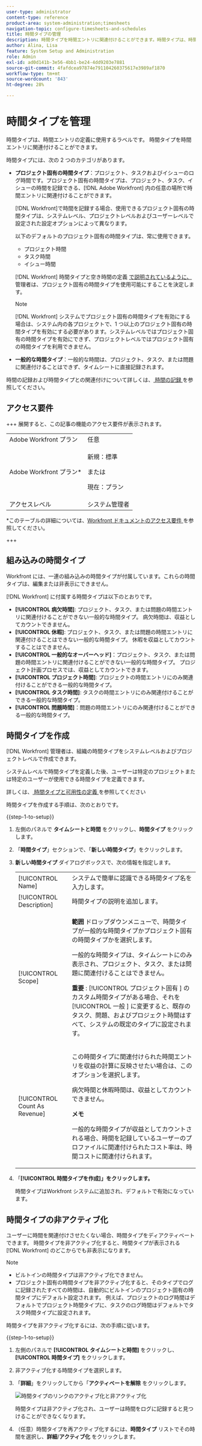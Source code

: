 ```yaml
---
user-type: administrator
content-type: reference
product-area: system-administration;timesheets
navigation-topic: configure-timesheets-and-schedules
title: 時間タイプの管理
description: 時間タイプを時間エントリに関連付けることができます。時間タイプは、時間エントリの定義に使用するラベルです。
author: Alina, Lisa
feature: System Setup and Administration
role: Admin
exl-id: ad0d141b-3e56-4bb1-be24-4dd9203e7881
source-git-commit: 4fafdcea97874e791104260375617e3989af1870
workflow-type: tm+mt
source-wordcount: '843'
ht-degree: 28%

---
```


# 時間タイプを管理

<!--Audited: 05/2025-->

<!--DON'T DELETE, DRAFT OR HIDE THIS ARTICLE. IT IS LINKED TO THE PRODUCT, THROUGH THE CONTEXT SENSITIVE HELP LINKS. 
**Linked to Creating Billing Record-->

<!--<div class="preview">

The highlighted information on this page refers to functionality not yet generally available. It is available only in the Preview environment for all customers. The same features will also be available in the Production environment for all customers after a week from the Preview release.     

For more information, see [Interface modernization](/help/quicksilver/product-announcements/product-releases/interface-modernization/interface-modernization.md). 

</div>
-->

時間タイプは、時間エントリの定義に使用するラベルです。 時間タイプを時間エントリに関連付けることができます。

時間タイプには、次の 2 つのカテゴリがあります。

* **プロジェクト固有の時間タイプ**：プロジェクト、タスクおよびイシューのログ時間です。プロジェクト固有の時間タイプは、プロジェクト、タスク、イシューの時間を記録できる、[!DNL Adobe Workfront] 内の任意の場所で時間エントリに関連付けることができます。

  [!DNL Workfront]で時間を記録する場合、使用できるプロジェクト固有の時間タイプは、システムレベル、プロジェクトレベルおよびユーザーレベルで設定された設定オプションによって異なります。

  以下のデフォルトのプロジェクト固有の時間タイプは、常に使用できます。

   * プロジェクト時間
   * タスク時間
   * イシュー時間

  [!DNL Workfront] 時間タイプと空き時間の定義 [ で説明されているように、](../../../timesheets/create-and-manage-timesheets/define-hour-types-and-availability.md) 管理者は、プロジェクト固有の時間タイプを使用可能にすることを決定します。

  >[!NOTE]
  >
  >[!DNL Workfront] システムでプロジェクト固有の時間タイプを有効にする場合は、システム内の各プロジェクトで、1 つ以上のプロジェクト固有の時間タイプを有効にする必要があります。システムレベルではプロジェクト固有の時間タイプを有効にできず、プロジェクトレベルではプロジェクト固有の時間タイプを利用できません。

* **一般的な時間タイプ**：一般的な時間は、プロジェクト、タスク、または問題に関連付けることはできず、タイムシートに直接記録されます。

時間の記録および時間タイプとの関連付けについて詳しくは、[ 時間の記録 ](/help/quicksilver/timesheets/create-and-manage-timesheets/log-time.md) を参照してください。

## アクセス要件

+++ 展開すると、この記事の機能のアクセス要件が表示されます。

<table style="table-layout:auto"> 
 <col> 
 <col> 
 <tbody> 
  <tr> 
   <td role="rowheader">Adobe Workfront プラン</td> 
   <td>任意</td> 
  </tr> 
  <tr> 
   <td role="rowheader">Adobe Workfront プラン*</td> 
   <td> <p>新規：標準</p>
   <p>または</p>
   <p>現在：プラン</p></td> 
  </tr> 
  <tr> 
   <td role="rowheader">アクセスレベル</td> 
   <td>システム管理者</td>
  </tr> 
 </tbody> 
</table>

*このテーブルの詳細については、[Workfront ドキュメントのアクセス要件 ](/help/quicksilver/administration-and-setup/add-users/access-levels-and-object-permissions/access-level-requirements-in-documentation.md) を参照してください。

+++

## 組み込みの時間タイプ

Workfront には、一連の組み込みの時間タイプが付属しています。これらの時間タイプは、編集または非表示にできません。

[!DNL Workfront] に付属する時間タイプは以下のとおりです。

* **[!UICONTROL 病欠時間]**: プロジェクト、タスク、または問題の時間エントリに関連付けることができない一般的な時間タイプ。 病欠時間は、収益としてカウントできません。
* **[!UICONTROL 休暇]**: プロジェクト、タスク、または問題の時間エントリに関連付けることはできない一般的な時間タイプ。 休暇を収益としてカウントすることはできません。
* **[!UICONTROL 一般的なオーバーヘッド]**：プロジェクト、タスク、または問題の時間エントリに関連付けることができない一般的な時間タイプ。 プロジェクト計画プロセスでは、収益としてカウントできます。
* **[!UICONTROL プロジェクト時間]**: プロジェクトの時間エントリにのみ関連付けることができる一般的な時間タイプ。
* **[!UICONTROL タスク時間]**: タスクの時間エントリにのみ関連付けることができる一般的な時間タイプ。
* **[!UICONTROL 問題時間]**：問題の時間エントリにのみ関連付けることができる一般的な時間タイプ。

## 時間タイプを作成

[!DNL Workfront] 管理者は、組織の時間タイプをシステムレベルおよびプロジェクトレベルで作成できます。

システムレベルで時間タイプを定義した後、ユーザーは特定のプロジェクトまたは特定のユーザーが使用できる時間タイプを定義できます。

詳しくは、[ 時間タイプと可用性の定義 ](../../../timesheets/create-and-manage-timesheets/define-hour-types-and-availability.md) を参照してください

時間タイプを作成する手順は、次のとおりです。

{{step-1-to-setup}}

1. 左側のパネルで **タイムシートと時間** をクリックし、**時間タイプ** をクリックします。

1. 「**時間タイプ**」セクションで、「**新しい時間タイプ**」をクリックします。
1. **新しい時間タイプ** ダイアログボックスで、次の情報を指定します。

   <table style="table-layout:auto"> 
    <col> 
    <col> 
    <tbody> 
     <tr> 
      <td role="rowheader">[!UICONTROL Name]</td> 
      <td>システムで簡単に認識できる時間タイプ名を入力します。</td> 
     </tr> 
     <tr> 
      <td role="rowheader">[!UICONTROL Description]</td> 
      <td>時間タイプの説明を追加します。</td> 
     </tr> 
     <tr> 
      <td role="rowheader">[!UICONTROL Scope]</td> 
      <td> <p><strong> 範囲 </strong> ドロップダウンメニューで、時間タイプが一般的な時間タイプかプロジェクト固有の時間タイプかを選択します。</p> <p>一般的な時間タイプは、タイムシートにのみ表示され、プロジェクト、タスク、または問題に関連付けることはできません。</p> <p><b> 重要 </b>: [!UICONTROL プロジェクト固有 &#x200B;] のカスタム時間タイプがある場合、それを [!UICONTROL 一般 &#x200B;] に変更すると、既存のタスク、問題、およびプロジェクト時間はすべて、システムの既定のタイプに設定されます。</p> </td> 
     </tr> 
     <tr> 
      <td role="rowheader">[!UICONTROL Count As Revenue]</td> 
      <td><p>この時間タイプに関連付けられた時間エントリを収益の計算に反映させたい場合は、このオプションを選択します。</p>
      <p>病欠時間と休暇時間は、収益としてカウントできません。</p>
      <p><b>メモ</b></p>
      <p>一般的な時間タイプが収益としてカウントされる場合、時間を記録しているユーザーのプロファイルに関連付けられたコスト率は、時間コストに関連付けられます。  
      </td> 
     </tr> 
    </tbody> 
   </table>

1. 「**[!UICONTROL 時間タイプを作成]」をクリックします。**

   時間タイプはWorkfront システムに追加され、デフォルトで有効になっています。

## 時間タイプの非アクティブ化

ユーザーに時間を関連付けさせたくない場合、時間タイプをディアクティベートできます。 時間タイプを非アクティブ化すると、時間タイプが表示される [!DNL Workfront] のどこからでも非表示になります。

>[!NOTE]
>
>* ビルトインの時間タイプは非アクティブ化できません。
>* プロジェクト固有の時間タイプを非アクティブ化すると、そのタイプでログに記録されたすべての時間は、自動的にビルトインのプロジェクト固有の時間タイプにデフォルト設定されます。 例えば、プロジェクトのログ時間はデフォルトでプロジェクト時間タイプに、タスクのログ時間はデフォルトでタスク時間タイプに設定されます。
>


時間タイプを非アクティブ化するには、次の手順に従います。

{{step-1-to-setup}}

1. 左側のパネルで **[!UICONTROL タイムシートと時間]** をクリックし、**[!UICONTROL 時間タイプ]** をクリックします。

1. 非アクティブ化する時間タイプを選択します。


1. 「**詳細**」をクリックしてから「**アクティベートを解除** をクリックします。

   ![ 時間タイプのリンクのアクティブ化と非アクティブ化 ](assets/activate-and-deactivate-hour-type-links.png)

   時間タイプは非アクティブ化され、ユーザーは時間をログに記録すると見つけることができなくなります。

1. （任意）時間タイプを再アクティブ化するには、**時間タイプ** リストでその時間を選択し、**詳細**/**アクティブ化** をクリックします。

